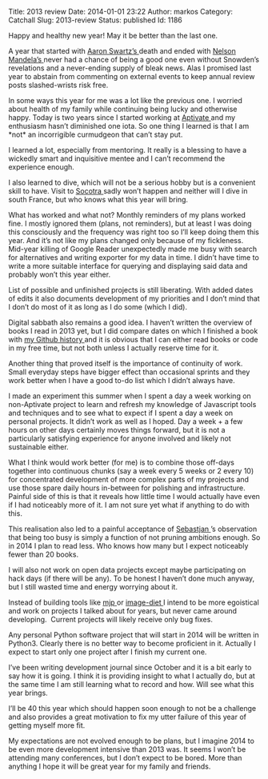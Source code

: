 Title: 2013 review
Date: 2014-01-01 23:22
Author: markos
Category: Catchall
Slug: 2013-review
Status: published
Id: 1186

<html>
 <body>
  <div>
   <p>
    Happy and healthy new year! May it be better than the last one.
   </p>
   <p>
    A year that started with
    <a href="http://en.wikipedia.org/wiki/Aaron_Swartz">
     Aaron Swartz’s
    </a>
    death and ended with
    <a href="http://en.wikipedia.org/wiki/Nelson_Mandela">
     Nelson Mandela’s
    </a>
    never had a chance of being a good one even without Snowden’s revelations and a never-ending supply of bleak news. Alas I promised last year to abstain from commenting on external events to keep annual review posts slashed-wrists risk free.
   </p>
   <p>
    In some ways this year for me was a lot like the previous one. I worried about health of my family while continuing being lucky and otherwise happy. Today is two years since I started working at
    <a href="http://aptivate.org/">
     Aptivate
    </a>
    and my enthusiasm hasn’t diminished one iota. So one thing I learned is that I am *not* an incorrigible curmudgeon that can’t stay put.
   </p>
   <p>
    I learned a lot, especially from mentoring. It really is a blessing to have a wickedly smart and inquisitive mentee and I can’t recommend the experience enough.
   </p>
   <p>
    I also learned to dive, which will not be a serious hobby but is a convenient skill to have. Visit to
    <a href="http://en.wikipedia.org/wiki/Socotra">
     Socotra
    </a>
    sadly won’t happen and neither will I dive in south France, but who knows what this year will bring.
   </p>
   <p>
    What has worked and what not? Monthly reminders of my plans worked fine. I mostly ignored them (plans, not reminders), but at least I was doing this consciously and the frequency was right too so I’ll keep doing them this year. And it’s not like my plans changed only because of my fickleness. Mid-year killing of Google Reader unexpectedly made me busy with search for alternatives and writing exporter for my data in time. I didn’t have time to write a more suitable interface for querying and displaying said data and probably won’t this year either.
   </p>
   <p>
    List of possible and unfinished projects is still liberating. With added dates of edits it also documents development of my priorities and I don’t mind that I don’t do most of it as long as I do some (which I did).
   </p>
   <p>
    Digital sabbath also remains a good idea. I haven’t written the overview of books I read in 2013 yet, but I did compare dates on which I finished a book with
    <a href="https://github.com/samastur">
     my Github history
    </a>
    and it is obvious that I can either read books or code in my free time, but not both unless I actually reserve time for it.
   </p>
   <p>
    Another thing that proved itself is the importance of continuity of work. Small everyday steps have bigger effect than occasional sprints and they work better when I have a good to-do list which I didn’t always have.
   </p>
   <p>
    I made an experiment this summer when I spent a day a week working on non-Aptivate project to learn and refresh my knowledge of Javascript tools and techniques and to see what to expect if I spent a day a week on personal projects. It didn’t work as well as I hoped. Day a week + a few hours on other days certainly moves things forward, but it is not a particularly satisfying experience for anyone involved and likely not sustainable either.
   </p>
   <p>
    What I think would work better (for me) is to combine those off-days together into continuous chunks (say a week every 5 weeks or 2 every 10) for concentrated development of more complex parts of my projects and use those spare daily hours in-between for polishing and infrastructure. Painful side of this is that it reveals how little time I would actually have even if I had noticeably more of it. I am not sure yet what if anything to do with this.
   </p>
   <p>
    This realisation also led to a painful acceptance of
    <a href="https://twitter.com/trepca">
     Sebastjan
    </a>
    ’s observation that being too busy is simply a function of not pruning ambitions enough. So in 2014 I plan to read less. Who knows how many but I expect noticeably fewer than 20 books.
   </p>
   <p>
    I will also not work on open data projects except maybe participating on hack days (if there will be any). To be honest I haven’t done much anyway, but I still wasted time and energy worrying about it.
   </p>
   <p>
    Instead of building tools like
    <a href="https://github.com/samastur/mjp">
     mjp
    </a>
    or
    <a href="https://pypi.python.org/pypi/image-diet">
     image-diet
    </a>
    I intend to be more egoistical and work on projects I talked about for years, but never came around developing.  Current projects will likely receive only bug fixes.
   </p>
   <p>
    Any personal Python software project that will start in 2014 will be written in Python3. Clearly there is no better way to become proficient in it. Actually I expect to start only one project after I finish my current one.
   </p>
   <p>
    I’ve been writing development journal since October and it is a bit early to say how it is going. I think it is providing insight to what I actually do, but at the same time I am still learning what to record and how. Will see what this year brings.
   </p>
   <p>
    I’ll be 40 this year which should happen soon enough to not be a challenge and also provides a great motivation to fix my utter failure of this year of getting myself more fit.
   </p>
   <p>
    My expectations are not evolved enough to be plans, but I imagine 2014 to be even more development intensive than 2013 was. It seems I won’t be attending many conferences, but I don’t expect to be bored. More than anything I hope it will be great year for my family and friends.
   </p>
  </div>
 </body>
</html>